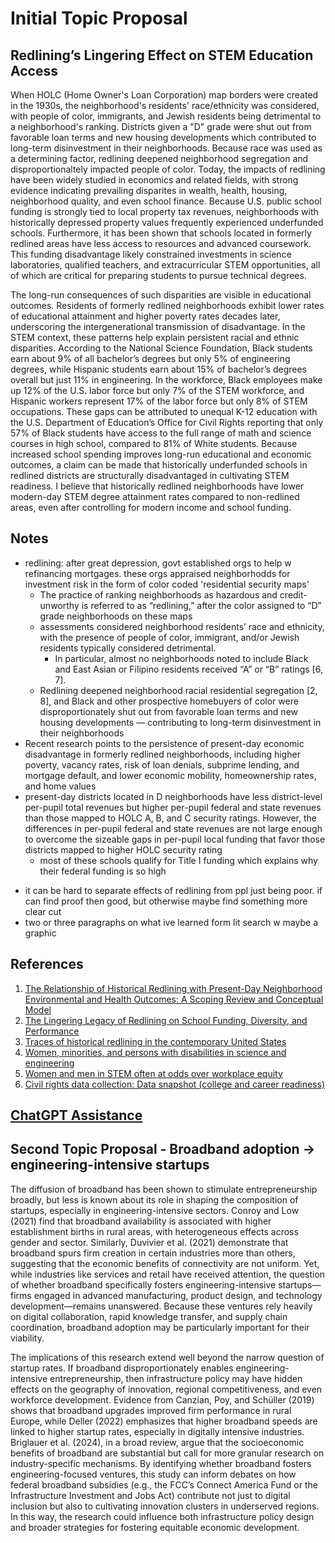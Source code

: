 # Initial Topic Proposal

## Redlining’s Lingering Effect on STEM Education Access

When HOLC (Home Owner's Loan Corporation) map borders were created in the 1930s, the neighborhood's residents' race/ethnicity was considered, with people of color, immigrants, and Jewish residents being detrimental to a neighborhood's ranking. Districts given a "D" grade were shut out from favorable loan terms and new housing developments which contributed to long-term disinvestment in their neighborhoods. Because race was used as a determining factor, redlining deepened neighborhood segregation and disproportionaltely impacted people of color. Today, the impacts of redlining have been widely studied in economics and related fields, with strong evidence indicating prevailing disparites in wealth, health, housing, neighborhood quality, and even school finance. Because U.S. public school funding is strongly tied to local property tax revenues, neighborhoods with historically depressed property values frequently experienced underfunded schools. Furthermore, it has been shown that schools located in formerly redlined areas have less access to resources and advanced coursework. This funding disadvantage likely constrained investments in science laboratories, qualified teachers, and extracurricular STEM opportunities, all of which are critical for preparing students to pursue technical degrees.

The long-run consequences of such disparities are visible in educational outcomes. Residents of formerly redlined neighborhoods exhibit lower rates of educational attainment and higher poverty rates decades later, underscoring the intergenerational transmission of disadvantage. In the STEM context, these patterns help explain persistent racial and ethnic disparities. According to the National Science Foundation, Black students earn about 9% of all bachelor’s degrees but only 5% of engineering degrees, while Hispanic students earn about 15% of bachelor’s degrees overall but just 11% in engineering. In the workforce, Black employees make up 12% of the U.S. labor force but only 7% of the STEM workforce, and Hispanic workers represent 17% of the labor force but only 8% of STEM occupations. These gaps can be attributed to unequal K-12 education with the U.S. Department of Education’s Office for Civil Rights reporting that only 57% of Black students have access to the full range of math and science courses in high school, compared to 81% of White students. Because increased school spending improves long-run educational and economic outcomes, a claim can be made that historically underfunded schools in redlined districts are structurally disadvantaged in cultivating STEM readiness. I believe that historically redlined neighborhoods have lower modern-day STEM degree attainment rates compared to non-redlined areas, even after controlling for modern income and school funding.


## Notes

- redlining: after great depression, govt established orgs to help w refinancing mortgages. these orgs appraised neighborhodds for investment risk in the form of color coded 'residential security maps'
    - The practice of ranking neighborhoods as hazardous and credit-unworthy is referred to as “redlining,” after the color assigned to “D” grade neighborhoods on these maps
    - assessments considered neighborhood residents’ race and ethnicity, with the presence of people of color, immigrant, and/or Jewish residents typically considered detrimental. 
         - In particular, almost no neighborhoods noted to include Black and East Asian or Filipino residents received “A” or “B” ratings [6, 7]. 
    - Redlining deepened neighborhood racial residential segregation [2, 8], and Black and other prospective homebuyers of color were disproportionately shut out from favorable loan terms and new housing developments — contributing to long-term disinvestment in their neighborhoods 
- Recent research points to the persistence of present-day economic disadvantage in formerly redlined neighborhoods, including higher poverty, vacancy rates, risk of loan denials, subprime lending, and mortgage default, and lower economic mobility, homeownership rates, and home values
- present-day districts located in D neighborhoods have less district-level per-pupil total revenues but higher
per-pupil federal and state revenues than those mapped to HOLC A, B, and C security ratings. However, the differences in per-pupil federal and state revenues are not large enough to overcome the sizeable gaps in per-pupil local funding that favor those districts mapped to higher HOLC security rating
    - most of these schools qualify for Title I funding which explains why their federal funding is so high


* it can be hard to separate effects of redlining from ppl just being poor. if can find proof then good, but otherwise maybe find something more clear cut
* two or three paragraphs on what ive learned form lit search w maybe a graphic

## References

1. [The Relationship of Historical Redlining with Present-Day Neighborhood Environmental and Health Outcomes: A Scoping Review and Conceptual Model](https://pmc.ncbi.nlm.nih.gov/articles/PMC9342590/?utm_source=chatgpt.com)
2. [The Lingering Legacy of Redlining on School Funding, Diversity, and Performance](https://scholar.harvard.edu/files/chcleveland/files/cleveland_lukes_2022_the_lingering_legacy_of_redlining_2022-10.pdf?utm_source=chatgpt.com)
3. [Traces of historical redlining in the contemporary United States](https://pubmed.ncbi.nlm.nih.gov/40336811/)
4. [Women, minorities, and persons with disabilities in science and engineering](https://www.nsf.gov/reports/statistics/diversity-stem-women-minorities-persons-disabilities-2023?utm_source=chatgpt.com)
5. [Women and men in STEM often at odds over workplace equity](https://www.pewresearch.org/social-trends/2018/01/09/women-and-men-in-stem-often-at-odds-over-workplace-equity/)
6. [Civil rights data collection: Data snapshot (college and career readiness)](https://www.ed.gov/sites/ed/files/about/offices/list/ocr/docs/crdc-college-and-career-readiness-snapshot.pdf)


## [ChatGPT Assistance](https://chatgpt.com/share/68c775f3-61d8-800d-b3ea-082e0cffcf07)

## Second Topic Proposal - Broadband adoption → engineering-intensive startups

The diffusion of broadband has been shown to stimulate entrepreneurship broadly, but less is known about its role in shaping the composition of startups, especially in engineering-intensive sectors. Conroy and Low (2021) find that broadband availability is associated with higher establishment births in rural areas, with heterogeneous effects across gender and sector. Similarly, Duvivier et al. (2021) demonstrate that broadband spurs firm creation in certain industries more than others, suggesting that the economic benefits of connectivity are not uniform. Yet, while industries like services and retail have received attention, the question of whether broadband specifically fosters engineering-intensive startups—firms engaged in advanced manufacturing, product design, and technology development—remains unanswered. Because these ventures rely heavily on digital collaboration, rapid knowledge transfer, and supply chain coordination, broadband adoption may be particularly important for their viability.

The implications of this research extend well beyond the narrow question of startup rates. If broadband disproportionately enables engineering-intensive entrepreneurship, then infrastructure policy may have hidden effects on the geography of innovation, regional competitiveness, and even workforce development. Evidence from Canzian, Poy, and Schüller (2019) shows that broadband upgrades improved firm performance in rural Europe, while Deller (2022) emphasizes that higher broadband speeds are linked to higher startup rates, especially in digitally intensive industries. Briglauer et al. (2024), in a broad review, argue that the socioeconomic benefits of broadband are substantial but call for more granular research on industry-specific mechanisms. By identifying whether broadband fosters engineering-focused ventures, this study can inform debates on how federal broadband subsidies (e.g., the FCC’s Connect America Fund or the Infrastructure Investment and Jobs Act) contribute not just to digital inclusion but also to cultivating innovation clusters in underserved regions. In this way, the research could influence both infrastructure policy design and broader strategies for fostering equitable economic development.
